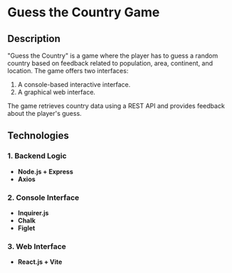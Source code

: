 # Guess the Country Game

## Description
"Guess the Country" is a game where the player has to guess a random country based on feedback related to population, area, continent, and location. The game offers two interfaces:
1. A console-based interactive interface.
2. A graphical web interface.

The game retrieves country data using a REST API and provides feedback about the player's guess.

## Technologies

### 1. Backend Logic

- **Node.js + Express**
- **Axios**

### 2. Console Interface

- **Inquirer.js**
- **Chalk**
- **Figlet**

### 3. Web Interface

- **React.js + Vite**